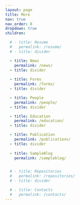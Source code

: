 ```yaml
---
layout: page
title: More
nav: true
nav_order: 8
dropdown: true
children:

  # - title: Resume
  #   permalink: /resume/
  # - title: divider

  - title: News
    permalink: /news/
  - title: divider
  
  - title: Forms
    permalink: /forms/
  - title: divider

  - title: People
    permalink: /people/
  - title: divider

  - title: Education
    permalink: /education/
  - title: divider

  - title: Publication
    permalink: /publications/
  - title: divider
  
  - title: SampleBlog
    permalink: /sampleblog/


  # - title: Repositories
  #   permalink: /repositories/
  # - title: divider

  # - title: Contacts
  #   permalink: /contacts/
---
```

